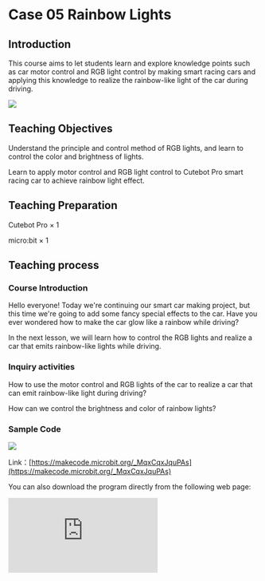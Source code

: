 ﻿---
sidebar_position: 5
sidebar_label: case 05 Rainbow Lights
---

# Case 05 Rainbow Lights

## Introduction

This course aims to let students learn and explore knowledge points such as car motor control and RGB light control by making smart racing cars and applying this knowledge to realize the rainbow-like light of the car during driving.

![](https://wiki-media-ef.oss-cn-hongkong.aliyuncs.com//images/cutebot-pro-case-05-01.png)

## Teaching Objectives

Understand the principle and control method of RGB lights, and learn to control the color and brightness of lights.

Learn to apply motor control and RGB light control to Cutebot Pro smart racing car to achieve rainbow light effect.



## Teaching Preparation

Cutebot Pro × 1

micro:bit × 1

## Teaching process

### Course Introduction

Hello everyone! Today we're continuing our smart car making project, but this time we're going to add some fancy special effects to the car. Have you ever wondered how to make the car glow like a rainbow while driving?

In the next lesson, we will learn how to control the RGB lights and realize a car that emits rainbow-like lights while driving.

### Inquiry activities

How to use the motor control and RGB lights of the car to realize a car that can emit rainbow-like light during driving?

How can we control the brightness and color of rainbow lights?

### Sample Code

![](https://wiki-media-ef.oss-cn-hongkong.aliyuncs.com//images/cutebot-pro-case-05-02.png)


Link：[https://makecode.microbit.org/_MqxCqxJquPAs](https://makecode.microbit.org/_MqxCqxJquPAs)

You can also download the program directly from the following web page:

<div
    style={{
        position: 'relative',
        paddingBottom: '60%',
        overflow: 'hidden',
    }}
>
    <iframe
        src="https://makecode.microbit.org/_MqxCqxJquPAs"
        frameborder="0"
        sandbox="allow-popups allow-forms allow-scripts allow-same-origin"
        style={{
            position: 'absolute',
            width: '100%',
            height: '100%',
        }}
    />
</div>


### Teamwork and Presentation

Students are divided into groups to complete the production and programming of the car together.

Students are encouraged to collaborate, communicate and share experiences with each other.

Each team had the opportunity to present their smart car to the other teams and demonstrate the effect of the rainbow lights on the road.

### Summary and Reflection

Review course content to remind students of what knowledge and skills they have acquired.

Guide students to discuss the problems and difficulties they encountered in the production process, and how to solve these problems.

Guide students to think about the optimization and improvement of rainbow car lights, such as adjusting the order of light switching, adding other special effects, etc.

### Outreach Activities

Challenge students to improve the rainbow car light effect, such as adding special effects such as flashes and gradients.

Guide students to design and realize other interesting lighting effects, such as changing with the rhythm of music, adjusting brightness according to the intensity of ambient light, etc.

Encourage students to use their creativity and imagination to design their own unique car lighting effects.
